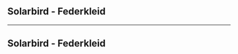 ## Solarbird - Federkleid

<!-- .slide: data-background="assets/solarbird_case/titel.jpg" data-background-size="contain" -->

---

## Solarbird - Federkleid

<!-- .slide: data-background="assets/solarbird_case/michi.png" data-background-size="contain" -->